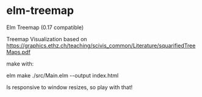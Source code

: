 # elm-treemap
Elm Treemap (0.17 compatible)

Treemap Visualization based on https://graphics.ethz.ch/teaching/scivis_common/Literature/squarifiedTreeMaps.pdf






make with:

elm make ./src/Main.elm --output index.html


Is responsive to window resizes, so play with that!

